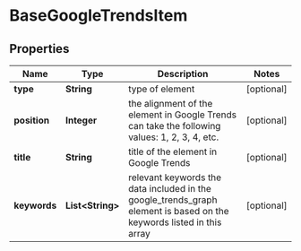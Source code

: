 

# BaseGoogleTrendsItem


## Properties

| Name | Type | Description | Notes |
|------------ | ------------- | ------------- | -------------|
|**type** | **String** | type of element |  [optional] |
|**position** | **Integer** | the alignment of the element in Google Trends can take the following values: 1, 2, 3, 4, etc. |  [optional] |
|**title** | **String** | title of the element in Google Trends |  [optional] |
|**keywords** | **List&lt;String&gt;** | relevant keywords the data included in the google_trends_graph element is based on the keywords listed in this array |  [optional] |



